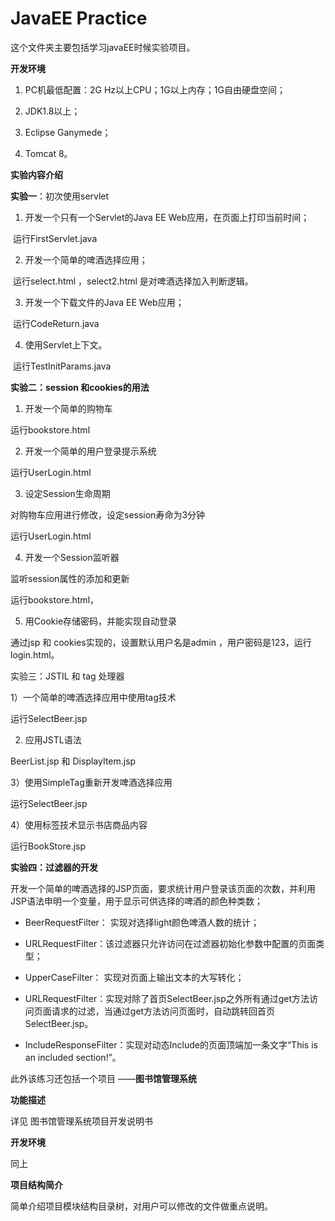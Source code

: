 # JavaEE Practice

这个文件夹主要包括学习javaEE时候实验项目。

**开发环境**

1)   PC机最低配置：2G Hz以上CPU；1G以上内存；1G自由硬盘空间；

2)   JDK1.8以上；

3)   Eclipse Ganymede；

4)   Tomcat 8。

**实验内容介绍**

**实验一**：初次使用servlet

1)   开发一个只有一个Servlet的Java EE Web应用，在页面上打印当前时间；

​        运行FirstServlet.java

2)   开发一个简单的啤酒选择应用；

​       运行select.html  ，select2.html 是对啤酒选择加入判断逻辑。

3)   开发一个下载文件的Java EE Web应用；

​		运行CodeReturn.java

4)   使用Servlet上下文。

​	   运行TestInitParams.java

**实验二：session 和cookies的用法**

1)   开发一个简单的购物车

运行bookstore.html

2)   开发一个简单的用户登录提示系统

运行UserLogin.html

3)   设定Session生命周期

对购物车应用进行修改，设定session寿命为3分钟

运行UserLogin.html

4)   开发一个Session监听器

监听session属性的添加和更新

运行bookstore.html，

5)   用Cookie存储密码，并能实现自动登录

通过jsp 和 cookies实现的，设置默认用户名是admin ，用户密码是123，运行login.html。

实验三：JSTIL 和 tag 处理器

1）一个简单的啤酒选择应用中使用tag技术

运行SelectBeer.jsp

2) 应用JSTL语法

BeerList.jsp 和 DisplayItem.jsp

3）使用SimpleTag重新开发啤酒选择应用

运行SelectBeer.jsp

4）使用标签技术显示书店商品内容

运行BookStore.jsp

**实验四：过滤器的开发**

开发一个简单的啤酒选择的JSP页面，要求统计用户登录该页面的次数，并利用JSP语法申明一个变量，用于显示可供选择的啤酒的颜色种类数；

+ BeerRequestFilter： 实现对选择light颜色啤酒人数的统计；

+ URLRequestFilter：该过滤器只允许访问在过滤器初始化参数中配置的页面类型；

+ UpperCaseFilter： 实现对页面上输出文本的大写转化；
+ URLRequestFilter：实现对除了首页SelectBeer.jsp之外所有通过get方法访问页面请求的过滤，当通过get方法访问页面时，自动跳转回首页SelectBeer.jsp。
+ IncludeResponseFilter：实现对动态Include的页面顶端加一条文字“This is an included section!”。

此外该练习还包括一个项目 ——**图书馆管理系统**

**功能描述**

详见 图书馆管理系统项目开发说明书

**开发环境**

同上

**项目结构简介**

简单介绍项目模块结构目录树，对用户可以修改的文件做重点说明。